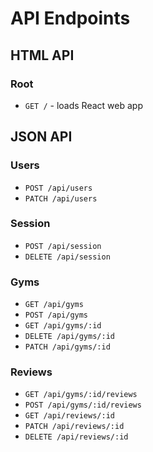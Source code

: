 # API Endpoints

## HTML API

### Root
* `GET /` - loads React web app

## JSON API

### Users
* `POST /api/users`
* `PATCH /api/users`

### Session
* `POST /api/session`
* `DELETE /api/session`

### Gyms
* `GET /api/gyms`
* `POST /api/gyms`
* `GET /api/gyms/:id`
* `DELETE /api/gyms/:id`
* `PATCH /api/gyms/:id`

### Reviews
* `GET /api/gyms/:id/reviews`
* `POST /api/gyms/:id/reviews`
* `GET /api/reviews/:id`
* `PATCH /api/reviews/:id`
* `DELETE /api/reviews/:id`
